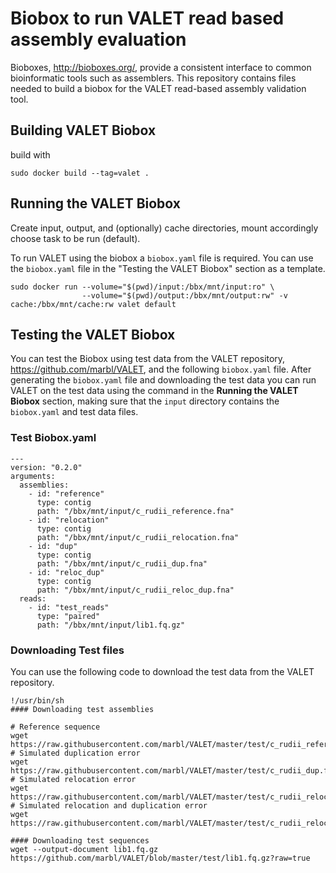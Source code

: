 # Biobox to run VALET read based assembly evaluation
Bioboxes, http://bioboxes.org/,  provide a consistent interface to common bioinformatic tools such as assemblers. This repository contains files needed to build a biobox for the VALET read-based assembly validation tool.

## Building VALET Biobox

build with

`sudo docker build --tag=valet .`

## Running the VALET Biobox  

Create input, output, and (optionally) cache directories, mount accordingly
choose task to be run (default).

To run VALET using the biobox a `biobox.yaml` file is required. You can use the `biobox.yaml` file in the "Testing the VALET Biobox" section as a template.  

```
sudo docker run --volume="$(pwd)/input:/bbx/mnt/input:ro" \
                --volume="$(pwd)/output:/bbx/mnt/output:rw" -v cache:/bbx/mnt/cache:rw valet default
```  

## Testing the VALET Biobox  

You can test the Biobox using test data from the VALET repository, https://github.com/marbl/VALET, and the following `biobox.yaml` file. After generating the `biobox.yaml` file and downloading the test data you can run VALET on the test data using the command in the __Running the VALET Biobox__ section, making sure that the `input` directory contains the `biobox.yaml` and test data files. 

### Test Biobox.yaml

```
---
version: "0.2.0"
arguments:
  assemblies:
    - id: "reference"
      type: contig
      path: "/bbx/mnt/input/c_rudii_reference.fna"
    - id: "relocation"
      type: contig
      path: "/bbx/mnt/input/c_rudii_relocation.fna"
    - id: "dup"
      type: contig
      path: "/bbx/mnt/input/c_rudii_dup.fna"
    - id: "reloc_dup"
      type: contig
      path: "/bbx/mnt/input/c_rudii_reloc_dup.fna"
  reads:
    - id: "test_reads"
      type: "paired"
      path: "/bbx/mnt/input/lib1.fq.gz"
```

### Downloading Test files

You can use the following code to download the test data from the VALET repository.

```
!/usr/bin/sh
#### Downloading test assemblies

# Reference sequence
wget https://raw.githubusercontent.com/marbl/VALET/master/test/c_rudii_reference.fna
# Simulated duplication error
wget https://raw.githubusercontent.com/marbl/VALET/master/test/c_rudii_dup.fna
# Simulated relocation error
wget https://raw.githubusercontent.com/marbl/VALET/master/test/c_rudii_relocation.fna
# Simulated relocation and duplication error
wget https://raw.githubusercontent.com/marbl/VALET/master/test/c_rudii_reloc_dup.fna

#### Downloading test sequences
wget --output-document lib1.fq.gz https://github.com/marbl/VALET/blob/master/test/lib1.fq.gz?raw=true
```
